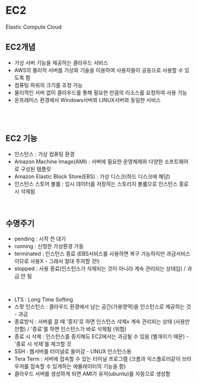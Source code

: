# EC2
Elastic Compute Cloud
<BR>
  
## EC2개념
* 가상 서버 기능을 제공하는 클라우드 서비스
* AWS의 물리적 서버를 가상화 기술을 이용하여 사용자들이 공동으로 사용할 수 있도록 함
* 컴퓨팅 파워의 크기를 조정 가능
* 물리적인 서버 없이 클라우드를 통해 필요한 만큼의 리소스를 요청하여 사용 가능
* 온프레미스 환경에서 Windows서버와 LINUX서버와 동일한 서비스


<BR><BR>
  
## EC2 기능
* 인스턴스 : 가상 컴퓨팅 환경
* Amazon Machine Image(AMI) : 서버에 필요한 운영체제와 다양한 소프트웨어로 구성된 탬플릿
* Amazon Elastic Block Store(EBS) : 가상 디스크(하드 디스크에 해당)
* 인스턴스 스토어 볼륨 : 임시 데이터를 저장하는 스토리지 볼륨으로 인스턴스 종료 시 삭제됨

<br>

## 수명주기
* pending : 시작 전 대기
* running : 신청한 가상환경 가동
* terminated : 인스턴스 종료 (EBS서비스를 사용하면 복구 가능하지만 과금서비스이므로 사용X - 그래서 절대 주의할 것!)
* stopped : 사용 종료(인스턴스가 삭제되는 것이 아니라 계속 관리되는 상태임) / 과금 안 됨


<br>


* LTS : Long Time Softing
* 스팟 인스턴스 : 클라우드 환경에서 남는 공간(가용영역)을 인스턴스로 제공하는 것 - 과금
* 종료방식 : 서버를 끌 때  '중지'로 하면 인스턴스 삭제x 계속 관리되는 상태 (사용만 안함) / '종료'를 하면 인스턴스가 바로 삭제됨 (위험)
* 종료 시 삭제 : 인스턴스를 중지해도 EC2에서는 과금될 수 있음 (별개이기 때문) - '종료 시 삭제'를 체크할 것
* SSH : 웹서버를 터미널로 들어감 - LINUX 인스턴스용
* Tera Term : 서버에 접속할 수 있는 터미널 프로그램 (크롬과 익스플로러같이 브라우저를 접속할 수 있게하는 에뮬레이터의 기능을 함)
* 클라우드 서버를 생성하게 되면 AMI가 유저(ubuntu)를 자동으로 생성함



